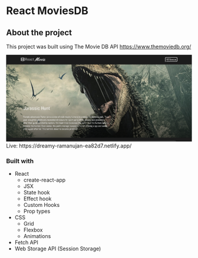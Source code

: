 # React MoviesDB

## About the project

This project was built using The Movie DB API https://www.themoviedb.org/

<img src="./screen1.png" alt="cientifico screenshot" width="800">
Live: https://dreamy-ramanujan-ea82d7.netlify.app/

### Built with
- React
  - create-react-app
  - JSX  
  - State hook
  - Effect hook
  - Custom Hooks
  - Prop types
- CSS
  - Grid
  - Flexbox
  - Animations
- Fetch API
- Web Storage API (Session Storage)

